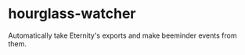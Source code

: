 hourglass-watcher
=================

Automatically take Eternity's exports and make beeminder events from them.

